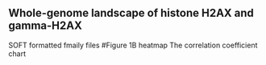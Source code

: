## Whole-genome landscape of histone H2AX and gamma-H2AX
SOFT formatted fmaily files
#Figure 1B heatmap 
The correlation coefficient chart
